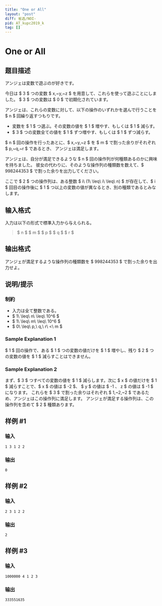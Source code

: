 ```yaml
---
title: "One or All"
layout: "post"
diff: 省选/NOI-
pid: AT_kupc2019_k
tag: []
---
```


# One or All

## 题目描述

[problemUrl]: https://atcoder.jp/contests/kupc2019/tasks/kupc2019_k

アンジェは変数で遊ぶのが好きです。

今日は $ 3 $ つの変数 $ x,~y,~z $ を用意して、これらを使って遊ぶことにしました。 $ 3 $ つの変数は $ 0 $ で初期化されています。

アンジェは、これらの変数に対して、以下の操作のいずれかを選んで行うことを $ n $ 回繰り返すつもりです。

- 変数を $ 1 $ つ選ぶ。その変数の値を $ 1 $ 増やす、もしくは $ 1 $ 減らす。
- $ 3 $ つの変数全ての値を $ 1 $ ずつ増やす、もしくは $ 1 $ ずつ減らす。

$ n $ 回の操作を行ったあとに、$ x,~y,~z $ を $ m $ で割った余りがそれぞれ $ p,~q,~r $ であるとき、 アンジェは満足します。

アンジェは、自分が満足できるような $ n $ 回の操作列が何種類あるのかに興味を持ちました。 彼女の代わりに、そのような操作列の種類数を数えて、$ 998244353 $ で割った余りを出力してください。

ここで $ 2 $ つの操作列は、ある整数 $ i\ (1\ \leq\ i\ \leq\ n) $ が存在して、$ i $ 回目の操作後に $ 1 $ つ以上の変数の値が異なるとき、別の種類であるとみなします。

## 输入格式

入力は以下の形式で標準入力から与えられる。

> $ n $ $ m $ $ p $ $ q $ $ r $

## 输出格式

アンジェが満足するような操作列の種類数を $ 998244353 $ で割った余りを出力せよ。

## 说明/提示

### 制約

- 入力は全て整数である。
- $ 1\ \leq\ n\ \leq\ 10^6 $
- $ 1\ \leq\ m\ \leq\ 10^6 $
- $ 0\ \leq\ p,\ q,\ r\ <\ m $

### Sample Explanation 1

$ 1 $ 回の操作で、ある $ 1 $ つの変数の値だけを $ 1 $ 増やし、残り $ 2 $ つの変数の値を $ 1 $ 減らすことはできません。

### Sample Explanation 2

まず、$ 3 $ つすべての変数の値を $ 1 $ 減らします。次に $ x $ の値だけを $ 1 $ 減らすことで、$ x $ の値は $ -2 $、 $ y $ の値は $ -1 $、$ z $ の値は $ -1 $ になります。 これらを $ 3 $ で割った余りはそれぞれ $ 1,~2,~2 $ であるため、アンジェはこの操作列に満足します。 アンジェが満足する操作列は、この操作列を含めて $ 2 $ 種類あります。

## 样例 #1

### 输入

```
1 3 1 2 2
```

### 输出

```
0
```

## 样例 #2

### 输入

```
2 3 1 2 2
```

### 输出

```
2
```

## 样例 #3

### 输入

```
1000000 4 1 2 3
```

### 输出

```
333551635
```


